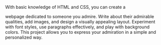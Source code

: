 With basic knowledge of HTML and CSS, you can create a

webpage dedicated to someone you admire. Write about their
admirable qualities, add images, and design a visually appealing
layout. Experiment with font styles, use paragraphs effectively,
and play with background colors. This project allows you to
express your admiration in a simple and personalized way.
